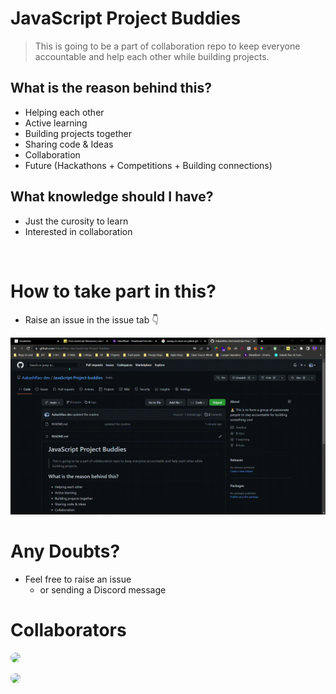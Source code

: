# JavaScript Project Buddies

> This is going to be a part of collaboration repo to keep everyone accountable and help each other while building projects.

## What is the reason behind this?

- Helping each other
- Active learning
- Building projects together
- Sharing code & Ideas
- Collaboration
- Future (Hackathons + Competitions + Building connections)

## What knowledge should I have?

- Just the curosity to learn
- Interested in collaboration

<br/>

# How to take part in this?

- Raise an issue in the issue tab 👇

<img src="./assets/raising-an-issue.gif" width="700px">

# Any Doubts?

- Feel free to raise an issue
  - or sending a Discord message

# Collaborators

<a href="https://github.com/AntonNeimet"><img src="https://avatars.githubusercontent.com/u/111434629?v=4" width="50px" style="border-radius: 100px"></a>

<a href="https://github.com/cwh0430"><img src="https://avatars.githubusercontent.com/u/108912628?v=4" width="50px" style="border-radius: 100px"></a>
